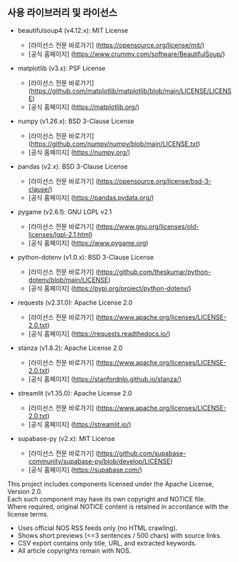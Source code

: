 ## 사용 라이브러리 및 라이선스

- beautifulsoup4 (v4.12.x): MIT License
  - [라이선스 전문 바로가기] (https://opensource.org/license/mit/)
  - [공식 홈페이지] (https://www.crummy.com/software/BeautifulSoup/)

- matplotlib (v3.x): PSF License
  - [라이선스 전문 바로가기] (https://github.com/matplotlib/matplotlib/blob/main/LICENSE/LICENSE)
  - [공식 홈페이지] (https://matplotlib.org/)

- numpy (v1.26.x): BSD 3-Clause License
  - [라이선스 전문 바로가기] (https://github.com/numpy/numpy/blob/main/LICENSE.txt)
  - [공식 홈페이지] (https://numpy.org/)

- pandas (v2.x): BSD 3-Clause License
  - [라이선스 전문 바로가기] (https://opensource.org/license/bsd-3-clause/)
  - [공식 홈페이지] (https://pandas.pydata.org/)

- pygame (v2.6.1): GNU LGPL v2.1
  - [라이선스 전문 바로가기] (https://www.gnu.org/licenses/old-licenses/lgpl-2.1.html)
  - [공식 홈페이지] (https://www.pygame.org)

- python-dotenv (v1.0.x): BSD 3-Clause License
  - [라이선스 전문 바로가기] (https://github.com/theskumar/python-dotenv/blob/main/LICENSE)
  - [공식 홈페이지] (https://pypi.org/project/python-dotenv/)

- requests (v2.31.0): Apache License 2.0
  - [라이선스 전문 바로가기] (https://www.apache.org/licenses/LICENSE-2.0.txt)
  - [공식 홈페이지] (https://requests.readthedocs.io/)

- stanza (v1.8.2): Apache License 2.0
  - [라이선스 전문 바로가기] (https://www.apache.org/licenses/LICENSE-2.0.txt)
  - [공식 홈페이지] (https://stanfordnlp.github.io/stanza/)

- streamlit (v1.35.0): Apache License 2.0
  - [라이선스 전문 바로가기] (https://www.apache.org/licenses/LICENSE-2.0.txt)
  - [공식 홈페이지] (https://streamlit.io/)

- supabase-py (v2.x): MIT License
  - [라이선스 전문 바로가기] (https://github.com/supabase-community/supabase-py/blob/develop/LICENSE)
  - [공식 홈페이지] (https://supabase.com/)


This project includes components licensed under the Apache License, Version 2.0.  
Each such component may have its own copyright and NOTICE file.  
Where required, original NOTICE content is retained in accordance with the license terms.


- Uses official NOS RSS feeds only (no HTML crawling).
- Shows short previews (<=3 sentences / 500 chars) with source links.
- CSV export contains only title, URL, and extracted keywords.
- All article copyrights remain with NOS.
